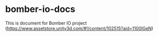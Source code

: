 # bomber-io-docs
This is document for Bomber IO project (https://www.assetstore.unity3d.com/#!/content/102515?aid=1100lGeN)
